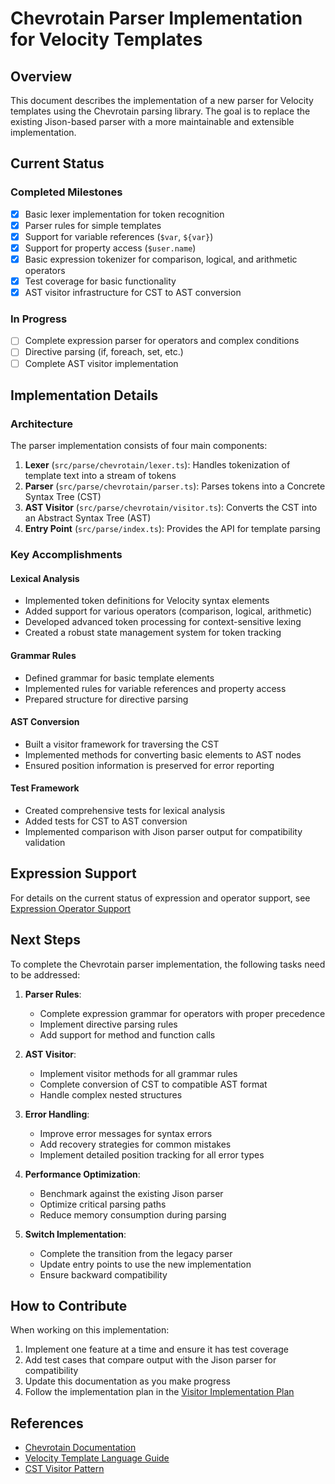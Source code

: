 # Chevrotain Parser Implementation for Velocity Templates

## Overview

This document describes the implementation of a new parser for Velocity templates using the Chevrotain parsing library. The goal is to replace the existing Jison-based parser with a more maintainable and extensible implementation.

## Current Status

### Completed Milestones

- [x] Basic lexer implementation for token recognition
- [x] Parser rules for simple templates
- [x] Support for variable references (`$var`, `${var}`)
- [x] Support for property access (`$user.name`)
- [x] Basic expression tokenizer for comparison, logical, and arithmetic operators
- [x] Test coverage for basic functionality
- [x] AST visitor infrastructure for CST to AST conversion

### In Progress

- [ ] Complete expression parser for operators and complex conditions
- [ ] Directive parsing (if, foreach, set, etc.)
- [ ] Complete AST visitor implementation

## Implementation Details

### Architecture

The parser implementation consists of four main components:

1. **Lexer** (`src/parse/chevrotain/lexer.ts`): Handles tokenization of template text into a stream of tokens
2. **Parser** (`src/parse/chevrotain/parser.ts`): Parses tokens into a Concrete Syntax Tree (CST)
3. **AST Visitor** (`src/parse/chevrotain/visitor.ts`): Converts the CST into an Abstract Syntax Tree (AST)
4. **Entry Point** (`src/parse/index.ts`): Provides the API for template parsing

### Key Accomplishments

#### Lexical Analysis

- Implemented token definitions for Velocity syntax elements
- Added support for various operators (comparison, logical, arithmetic)
- Developed advanced token processing for context-sensitive lexing
- Created a robust state management system for token tracking

#### Grammar Rules

- Defined grammar for basic template elements
- Implemented rules for variable references and property access
- Prepared structure for directive parsing

#### AST Conversion

- Built a visitor framework for traversing the CST
- Implemented methods for converting basic elements to AST nodes
- Ensured position information is preserved for error reporting

#### Test Framework

- Created comprehensive tests for lexical analysis
- Added tests for CST to AST conversion
- Implemented comparison with Jison parser output for compatibility validation

## Expression Support

For details on the current status of expression and operator support, see [Expression Operator Support](./expression-operator-support.md)

## Next Steps

To complete the Chevrotain parser implementation, the following tasks need to be addressed:

1. **Parser Rules**:

   - Complete expression grammar for operators with proper precedence
   - Implement directive parsing rules
   - Add support for method and function calls

2. **AST Visitor**:

   - Implement visitor methods for all grammar rules
   - Complete conversion of CST to compatible AST format
   - Handle complex nested structures

3. **Error Handling**:

   - Improve error messages for syntax errors
   - Add recovery strategies for common mistakes
   - Implement detailed position tracking for all error types

4. **Performance Optimization**:

   - Benchmark against the existing Jison parser
   - Optimize critical parsing paths
   - Reduce memory consumption during parsing

5. **Switch Implementation**:
   - Complete the transition from the legacy parser
   - Update entry points to use the new implementation
   - Ensure backward compatibility

## How to Contribute

When working on this implementation:

1. Implement one feature at a time and ensure it has test coverage
2. Add test cases that compare output with the Jison parser for compatibility
3. Update this documentation as you make progress
4. Follow the implementation plan in the [Visitor Implementation Plan](./visitor-implementation-plan.md)

## References

- [Chevrotain Documentation](https://chevrotain.io/docs/)
- [Velocity Template Language Guide](https://velocity.apache.org/engine/1.7/user-guide.html)
- [CST Visitor Pattern](https://chevrotain.io/docs/guide/concrete_syntax_tree.html#cst-visitor)
